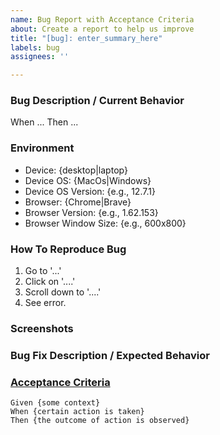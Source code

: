 ```yaml
---
name: Bug Report with Acceptance Criteria
about: Create a report to help us improve
title: "[bug]: enter_summary_here"
labels: bug
assignees: ''

---
```


### Bug Description / Current Behavior
<!-- [Enter short description of what the bug is.] -->
When ... Then ...

### Environment
<!-- [Please specify which device and browser you were using when you saw this bug.] -->
 - Device: {desktop|laptop}
 - Device OS: {MacOs|Windows}
 - Device OS Version: {e.g., 12.7.1}
 - Browser: {Chrome|Brave}
 - Browser Version: {e.g., 1.62.153}
 - Browser Window Size: {e.g., 600x800}

### How To Reproduce Bug
<!-- [Describe steps to reproduce the bug.] -->
1. Go to '...'
2. Click on '....'
3. Scroll down to '....'
4. See error.

### Screenshots
<!-- [If applicable, add screenshots to help explain your problem.] -->

### Bug Fix Description / Expected Behavior
<!-- [Enter short description of what you expected to happen.] -->

### [Acceptance Criteria](https://cucumber.io/docs/bdd/better-gherkin/)
<!-- [Describe exact behavior that will fix this bug.  Replace {placeholder} values.] -->
```gherkin 
Given {some context}
When {certain action is taken}
Then {the outcome of action is observed}
```
